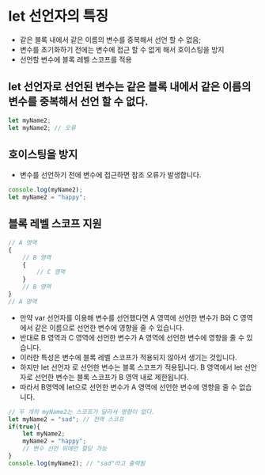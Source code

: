 # let 선언자의 특징

- 같은 블록 내에서 같은 이름의 변수를 중복해서 선언 할 수 없음;
- 변수를 초기화하기 전에는 변수에 접근 할 수 없게 해서 호이스팅을 방지
- 선언할 변수에 블록 레벨 스코프를 적용

## let 선언자로 선언된 변수는 같은 블록 내에서 같은 이름의 변수를 중복해서 선언 할 수 없다.

```js
let myName2;
let myName2; // 오류
```

## 호이스팅을 방지

- 변수를 선언하기 전에 변수에 접근하면 참조 오류가 발생합니다.

```js
console.log(myName2);
let myName2 = "happy";
```

## 블록 레벨 스코프 지원

```js
// A 영역
{
    // B 영역
    {
        // C 영역
    }
    // B 영역
}
// A 영역
```

- 만약 var 선언자를 이용해 변수를 선언했다면 A 영역에 선언한 변수가 B와 C 영역에서 같은 이름으로 선언한 변수에 영향을 줄 수 있습니다.
- 반대로 B 영역과 C 영역에 선언한 변수가 A 영역에 선언한 변수에 영향을 줄 수 있습니다.
- 이러한 특성은 변수에 블록 레벨 스코프가 적용되지 않아서 생기는 것입니다.
- 하지만 let 선언자 로 선언한 변수는 블록 스코프가 적용됩니다. B 영역에서 let 선언자로 선언한 변수는 블록 스코프가 B 영역 내로 제한됩니다.
- 따라서 B영역에 let으로 선언한 변수가 A 영역에 선언한 변수에 영향을 줄 수 없습니다. 

```js
// 두 개의 myName2는 스코프가 달라서 영향이 없다.
let myName2 = "sad"; // 전역 스코프
if(true){
    let myName2;
    myName2 = "happy";
    // 변수 선언 뒤에만 할당 가능
}
console.log(myName2); // "sad"라고 출력됨
```

